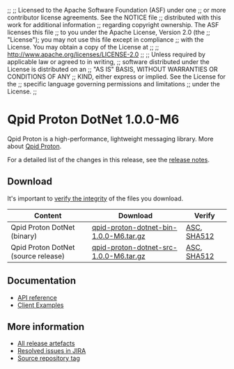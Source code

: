 ;;
;; Licensed to the Apache Software Foundation (ASF) under one
;; or more contributor license agreements.  See the NOTICE file
;; distributed with this work for additional information
;; regarding copyright ownership.  The ASF licenses this file
;; to you under the Apache License, Version 2.0 (the
;; "License"); you may not use this file except in compliance
;; with the License.  You may obtain a copy of the License at
;;
;;   http://www.apache.org/licenses/LICENSE-2.0
;;
;; Unless required by applicable law or agreed to in writing,
;; software distributed under the License is distributed on an
;; "AS IS" BASIS, WITHOUT WARRANTIES OR CONDITIONS OF ANY
;; KIND, either express or implied.  See the License for the
;; specific language governing permissions and limitations
;; under the License.
;;

# Qpid Proton DotNet 1.0.0-M6

Qpid Proton is a high-performance, lightweight messaging library. More
about [Qpid Proton]({{site_url}}/proton/index.html).

For a detailed list of the changes in this release, see the [release
notes](release-notes.html).

## Download

It's important to [verify the
integrity]({{site_url}}/download.html#verify-what-you-download) of
the files you download.

| Content | Download | Verify |
|---------|----------|--------|
| Qpid Proton DotNet (binary) | [qpid-proton-dotnet-bin-1.0.0-M6.tar.gz](https://archive.apache.org/dist/qpid/proton-dotnet/1.0.0-M6/qpid-proton-dotnet-bin-1.0.0-M6.tar.gz) | [ASC](https://archive.apache.org/dist/qpid/proton-dotnet/1.0.0-M6/qpid-proton-dotnet-bin-1.0.0-M6.tar.gz.asc), [SHA512](https://archive.apache.org/dist/qpid/proton-dotnet/1.0.0-M6/qpid-proton-dotnet-bin-1.0.0-M6.tar.gz.sha512) |
| Qpid Proton DotNet (source release) | [qpid-proton-dotnet-src-1.0.0-M6.tar.gz](https://archive.apache.org/dist/qpid/proton-dotnet/1.0.0-M6/qpid-proton-dotnet-src-1.0.0-M6.tar.gz) | [ASC](https://archive.apache.org/dist/qpid/proton-dotnet/1.0.0-M6/qpid-proton-dotnet-src-1.0.0-M6.tar.gz.asc), [SHA512](https://archive.apache.org/dist/qpid/proton-dotnet/1.0.0-M6/qpid-proton-dotnet-src-1.0.0-M6.tar.gz.sha512) |

## Documentation


<div class="two-column" markdown="1">

 - [API reference](api/index.html)
 - [Client Examples](https://github.com/apache/qpid-proton-dotnet/tree/1.0.0-M6/examples)

</div>


## More information

 - [All release artefacts](https://archive.apache.org/dist/qpid/proton-dotnet/1.0.0-M6)
 - [Resolved issues in JIRA](https://issues.apache.org/jira/issues/?jql=project+%3D+PROTON+AND+fixVersion+%3D+%27proton-dotnet-1.0.0-M6%27+AND+resolution+%3D+%27fixed%27+ORDER+BY+priority+DESC)
 - [Source repository tag](https://gitbox.apache.org/repos/asf?p=qpid-proton-dotnet.git;a=tag;h=1.0.0-M6)

<script type="text/javascript">
  _deferredFunctions.push(function() {
      if ("1.0.0-M6" === "{{current_proton_dotnet_release}}") {
          _modifyCurrentReleaseLinks();
      }
  });
</script>